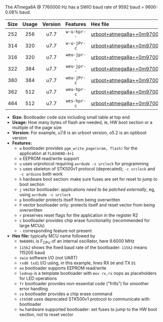 The ATmega8A @ 7760000 Hz has a SWIO baud rate of 9592 baud = 9600-0.08% baud.

|Size|Usage|Version|Features|Hex file|
|:-:|:-:|:-:|:-:|:--|
|252|256|u7.7|`w-u-hpr--`|[urboot+atmega8a++0m9700i++++1k2_swio_rxd0_txd1_lednop_hw.hex](https://raw.githubusercontent.com/stefanrueger/urboot.hex/main/mcus/atmega8a/internal_oscillator/fint++0m9700_Hz/br++++1k2_bps/urboot+atmega8a++0m9700i++++1k2_swio_rxd0_txd1_lednop_hw.hex)|
|314|320|u7.7|`w-u-jPr-c`|[urboot+atmega8a++0m9700i++++1k2_swio_rxd0_txd1_lednop_fr_ce.hex](https://raw.githubusercontent.com/stefanrueger/urboot.hex/main/mcus/atmega8a/internal_oscillator/fint++0m9700_Hz/br++++1k2_bps/urboot+atmega8a++0m9700i++++1k2_swio_rxd0_txd1_lednop_fr_ce.hex)|
|316|320|u7.7|`weu-jpr--`|[urboot+atmega8a++0m9700i++++1k2_swio_rxd0_txd1_ee.hex](https://raw.githubusercontent.com/stefanrueger/urboot.hex/main/mcus/atmega8a/internal_oscillator/fint++0m9700_Hz/br++++1k2_bps/urboot+atmega8a++0m9700i++++1k2_swio_rxd0_txd1_ee.hex)|
|322|384|u7.7|`weu-jpr--`|[urboot+atmega8a++0m9700i++++1k2_swio_rxd0_txd1_ee_lednop.hex](https://raw.githubusercontent.com/stefanrueger/urboot.hex/main/mcus/atmega8a/internal_oscillator/fint++0m9700_Hz/br++++1k2_bps/urboot+atmega8a++0m9700i++++1k2_swio_rxd0_txd1_ee_lednop.hex)|
|380|384|u7.7|`weu-jPr-c`|[urboot+atmega8a++0m9700i++++1k2_swio_rxd0_txd1_ee_lednop_fr_ce.hex](https://raw.githubusercontent.com/stefanrueger/urboot.hex/main/mcus/atmega8a/internal_oscillator/fint++0m9700_Hz/br++++1k2_bps/urboot+atmega8a++0m9700i++++1k2_swio_rxd0_txd1_ee_lednop_fr_ce.hex)|
|362|512|u7.7|`weu-hpr-c`|[urboot+atmega8a++0m9700i++++1k2_swio_rxd0_txd1_ee_lednop_fr_ce_hw.hex](https://raw.githubusercontent.com/stefanrueger/urboot.hex/main/mcus/atmega8a/internal_oscillator/fint++0m9700_Hz/br++++1k2_bps/urboot+atmega8a++0m9700i++++1k2_swio_rxd0_txd1_ee_lednop_fr_ce_hw.hex)|
|464|512|u7.7|`wes-hpr-c`|[urboot+atmega8a++0m9700i++++1k2_swio_rxd0_txd1_ee_lednop_fr_ce_stk500_hw.hex](https://raw.githubusercontent.com/stefanrueger/urboot.hex/main/mcus/atmega8a/internal_oscillator/fint++0m9700_Hz/br++++1k2_bps/urboot+atmega8a++0m9700i++++1k2_swio_rxd0_txd1_ee_lednop_fr_ce_stk500_hw.hex)|

- **Size:** Bootloader code size including small table at top end
- **Usage:** How many bytes of flash are needed, ie, HW boot section or a multiple of the page size
- **Version:** For example, u7.6 is an urboot version, o5.2 is an optiboot version
- **Features:**
  + `w` bootloader provides `pgm_write_page(sram, flash)` for the application at `FLASHEND-4+1`
  + `e` EEPROM read/write support
  + `u` uses urprotocol requiring `avrdude -c urclock` for programming
  + `s` uses skeleton of STK500v1 protocol (deprecated); `-c urclock` and `-c arduino` both work
  + `h` hardware boot section: make sure fuses are set for reset to jump to boot section
  + `j` vector bootloader: applications *need to be patched externally*, eg, using `avrdude -c urclock`
  + `p` bootloader protects itself from being overwritten
  + `P` vector bootloader only: protects itself and reset vector from being overwritten
  + `r` preserves reset flags for the application in the register R2
  + `c` bootloader provides chip erase functionality (recommended for large MCUs)
  + `-` corresponding feature not present
- **Hex file:** typically MCU name followed by
  + `9m6000i` is F<sub>CPU</sub> of an internal oscillator, here 9.6000 MHz
  + `115k2` shows the fixed baud rate of the bootloader: `115k2` means 115200 baud
  + `swio` software I/O (not UART)
  + `rxd0 txd1` I/O using, in this example, lines RX `D0` and TX `D1`
  + `ee` bootloader supports EEPROM read/write
  + `lednop` is a template bootloader with `mov rx,rx` nops as placeholders for LED operations
  + `fr` bootloader provides non-essential code ("frills") for smoother error handling
  + `ce` bootloader provides a chip erase command
  + `stk500` uses deprecated STK500v1 protocol to communicate with bootloader
  + `hw` hardware supported bootloader: set fuses to jump to the HW boot section, not to reset vector
